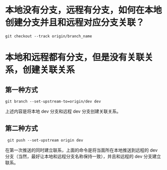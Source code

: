 # 本地没有分支，远程有分支，如何在本地创建分支并且和远程对应分支关联？

```shell
git checkout --track origin/branch_name
```

# 本地和远程都有分支，但是没有关联关系，创建关联关系

## 第一种方式

```shell
git branch --set-upstream-to=origin/dev dev
```

上述内容是将本地 dev 分支和远程 dev 分支创建关联关系。

## 第二种方式

```shell
 git push --set-upstream origin dev
```

在第一次推送的同时建立联系，上面的命令是将当面所在本地推送到远程的 dev 分支（当然，最好让本地和远程分支名称保持一致），并且和远程的 dev 分支建立联系。